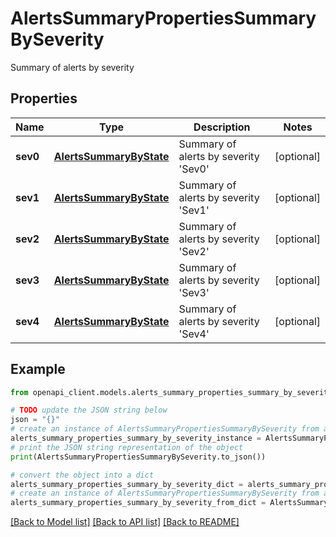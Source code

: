 # AlertsSummaryPropertiesSummaryBySeverity

Summary of alerts by severity

## Properties

Name | Type | Description | Notes
------------ | ------------- | ------------- | -------------
**sev0** | [**AlertsSummaryByState**](AlertsSummaryByState.md) | Summary of alerts by severity &#39;Sev0&#39; | [optional] 
**sev1** | [**AlertsSummaryByState**](AlertsSummaryByState.md) | Summary of alerts by severity &#39;Sev1&#39; | [optional] 
**sev2** | [**AlertsSummaryByState**](AlertsSummaryByState.md) | Summary of alerts by severity &#39;Sev2&#39; | [optional] 
**sev3** | [**AlertsSummaryByState**](AlertsSummaryByState.md) | Summary of alerts by severity &#39;Sev3&#39; | [optional] 
**sev4** | [**AlertsSummaryByState**](AlertsSummaryByState.md) | Summary of alerts by severity &#39;Sev4&#39; | [optional] 

## Example

```python
from openapi_client.models.alerts_summary_properties_summary_by_severity import AlertsSummaryPropertiesSummaryBySeverity

# TODO update the JSON string below
json = "{}"
# create an instance of AlertsSummaryPropertiesSummaryBySeverity from a JSON string
alerts_summary_properties_summary_by_severity_instance = AlertsSummaryPropertiesSummaryBySeverity.from_json(json)
# print the JSON string representation of the object
print(AlertsSummaryPropertiesSummaryBySeverity.to_json())

# convert the object into a dict
alerts_summary_properties_summary_by_severity_dict = alerts_summary_properties_summary_by_severity_instance.to_dict()
# create an instance of AlertsSummaryPropertiesSummaryBySeverity from a dict
alerts_summary_properties_summary_by_severity_from_dict = AlertsSummaryPropertiesSummaryBySeverity.from_dict(alerts_summary_properties_summary_by_severity_dict)
```
[[Back to Model list]](../README.md#documentation-for-models) [[Back to API list]](../README.md#documentation-for-api-endpoints) [[Back to README]](../README.md)


